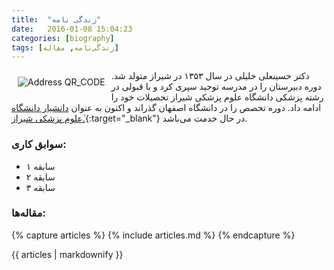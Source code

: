 ```yaml
---
title:  "زندگی نامه"
date:   2016-01-08 15:04:23
categories: [biography]
tags: [زندگی‌نامه, مقاله]
---
```


<img src="{{ site.baseurl }}/images/profile-biography.jpg" style="max-width: 35%; max-hight: 400px; margin: 10px; float: left;" alt="Address QR_CODE" title="برای یافتن ما اسکن کنید.">

دکتر حسینعلی خلیلی در سال ۱۳۵۳ در شیراز متولد شد. دوره دبیرستان را در مدرسه توحید سپری کرد و با قبولی در رشته پزشکی دانشگاه علوم پزشکی شیراز تحصیلات خود را ادامه داد. دوره تخصص را در دانشگاه اصفهان گذراند و اکنون به عنوان [دانشیار دانشگاه ٰعلوم پزشکی شیراز.](https://isid.research.ac.ir/Hosseinali_Khalili){:target="_blank"} در حال خدمت می‌باشد.

### سوابق کاری:

- سابقه ۱
- سابقه ۲
- سابقه ۳


### مقاله‌ها:

{% capture articles %}
  {% include articles.md %}
{% endcapture %}

<div style="direction: ltr; text-align: left">
	{{ articles | markdownify }}
</div>
